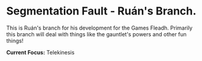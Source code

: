 # Segmentation Fault - Ruán's Branch.

This is Ruán's branch for his development for the Games Fleadh.
Primarily this branch will deal with things like the gauntlet's powers and other fun things!

**Current Focus:** Telekinesis